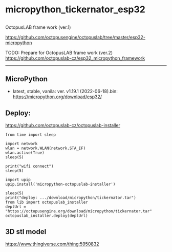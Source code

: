# micropython_tickernator_esp32

##
OctopusLAB frame work (ver.1)

https://github.com/octopusengine/octopuslab/tree/master/esp32-micropython

TODO: Prepare for OctopusLAB frame work (ver.2)
https://github.com/octopuslab-cz/esp32_micropython_framework



---
## MicroPython 
- latest, stable, vanila: ver. v1.19.1 (2022-06-18).bin: https://micropython.org/download/esp32/


## Deploy:
https://github.com/octopuslab-cz/octopuslab-installer

```
from time import sleep

import network
wlan = network.WLAN(network.STA_IF)
wlan.active(True)
sleep(5)

print("wifi connect")
sleep(5)

import upip
upip.install('micropython-octopuslab-installer')

sleep(5)
print("deploy: .../download/micropython/tickernator.tar")
from lib import octopuslab_installer
deplUrl = "https://octopusengine.org/download/micropython/tickernator.tar"
octopuslab_installer.deploy(deplUrl)
```


## 3D stl model
https://www.thingiverse.com/thing:5950832
